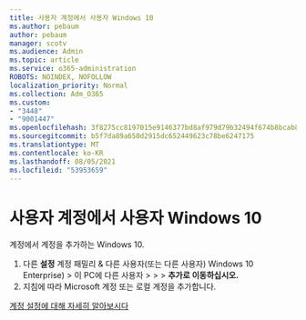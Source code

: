 ```yaml
---
title: 사용자 계정에서 사용자 Windows 10
ms.author: pebaum
author: pebaum
manager: scotv
ms.audience: Admin
ms.topic: article
ms.service: o365-administration
ROBOTS: NOINDEX, NOFOLLOW
localization_priority: Normal
ms.collection: Adm_O365
ms.custom:
- "3448"
- "9001447"
ms.openlocfilehash: 3f8275cc8197015e9146377bd8af979d79b32494f674b8bcab8df310d69e4a14
ms.sourcegitcommit: b5f7da89a650d2915dc652449623c78be6247175
ms.translationtype: MT
ms.contentlocale: ko-KR
ms.lasthandoff: 08/05/2021
ms.locfileid: "53953659"
---
```

# <a name="add-a-user-account-in-windows-10"></a>사용자 계정에서 사용자 Windows 10

계정에서 계정을 추가하는 Windows 10.

1. 다른 **설정** 계정 패밀리 & 다른 사용자(또는 다른 사용자) Windows 10 Enterprise) > 이 PC에 다른 사용자  >    >    >   **추가로 이동하십시오.** 
2. 지침에 따라 Microsoft 계정 또는 로컬 계정을 추가합니다.

[계정 설정에 대해 자세히 알아보시다](https://support.microsoft.com/help/17197/)